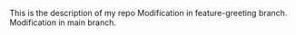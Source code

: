 ﻿This is the description of my repo
 Modification in feature-greeting branch.
 Modification in main branch.
